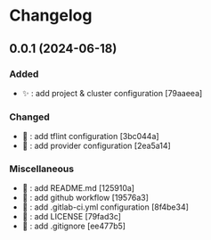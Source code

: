 # Changelog

<a name="0.0.1"></a>
## 0.0.1 (2024-06-18)

### Added

- ✨ : add project &amp; cluster configuration [79aaeea]

### Changed

- 🔧 : add tflint configuration [3bc044a]
- 🔧 : add provider configuration [2ea5a14]

### Miscellaneous

- 📝 : add README.md [125910a]
-  👷 : add github workflow [19576a3]
-  👷 : add .gitlab-ci.yml configuration [8f4be34]
- 📄 : add LICENSE [79fad3c]
- 🙈 : add .gitignore [ee477b5]


